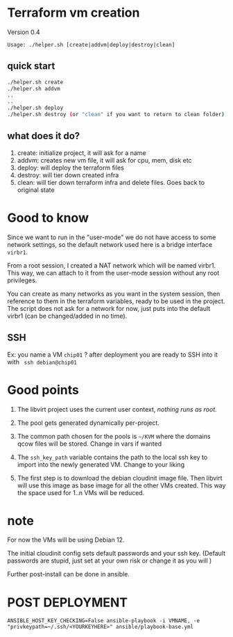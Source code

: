 # Terraform vm creation

Version 0.4

`Usage: ./helper.sh [create|addvm|deploy|destroy|clean]`

## quick start
```sh
./helper.sh create
./helper.sh addvm
..
..
./helper.sh deploy
./helper.sh destroy (or "clean" if you want to return to clean folder)
```

## what does it do?

1. create: initialize project, it will ask for a name
2. addvm: creates new vm file, it will ask for cpu, mem, disk etc
3. deploy: will deploy the terraform files
4. destroy: will tier down created infra
5. clean: will tier down terraform infra and delete files. Goes back to original state

# Good to know
Since we want to run in the "user-mode" we do not have access to some network settings, so the default network used here is a bridge interface `virbr1`.

From a root session, I created a NAT network which will be named virbr1. This way, we can attach to it from the user-mode session without any root privileges.

You can create as many networks as you want in the system session, then reference to them in the terraform variables, ready to be used in the project. The script does not ask for a network for now, just puts into the default virbr1 (can be changed/added in no time).

## SSH
Ex: you name a VM `chip01` ? after deployment you are ready to SSH into it with ` ssh debian@chip01`

# Good points

1. The libvirt project uses the current user context, *nothing runs as root*.

2. The pool gets generated dynamically per-project.

3. The common path chosen for the pools is `~/KVM` where the domains qcow files will be stored. Change in vars if wanted

4. The `ssh_key_path` variable contains the path to the local ssh key to import into the newly generated VM. Change to your liking 

5. The first step is to download the debian cloudinit image file. Then libvirt will use this image as base image for all the other VMs created. This way the space used for 1..n VMs will be reduced.

# note
For now the VMs will be using Debian 12.

The initial cloudinit config sets default passwords and your ssh key. (Default passwords are stupid, just set at your own risk or change it as you will )

Further post-install can be done in ansible.

# POST DEPLOYMENT

`ANSIBLE_HOST_KEY_CHECKING=False ansible-playbook -i VMNAME, -e "privkeypath=~/.ssh/<YOURKEYHERE>" ansible/playbook-base.yml`
